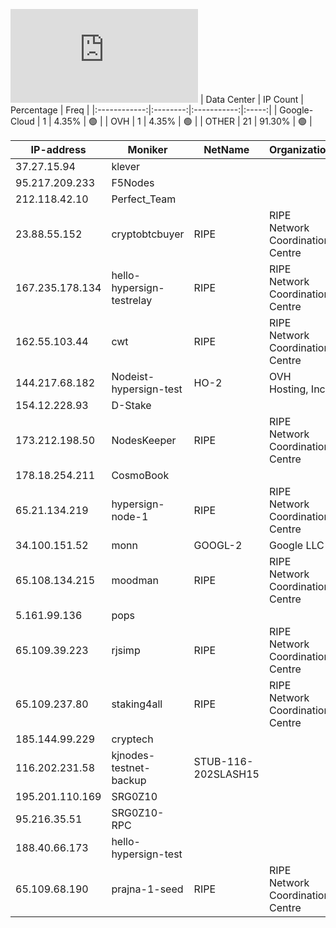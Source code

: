![Diagramm](https://github.com/obajay/StateSync-snapshots/blob/main/Projects/Hypersign/1/README.md)
| Data Center | IP Count | Percentage | Freq |
|:------------:|:--------:|:-----------:|:-----:|
| Google-Cloud | 1 | 4.35% | 🟢 |
| OVH | 1 | 4.35% | 🟢 |
| OTHER | 21 | 91.30% | 🟢 |

<!-- START_TABLE -->
| IP-address | Moniker | NetName | Organization |
|-------------|-------------|-------------|-------------|
| 37.27.15.94 | klever |  |  |
| 95.217.209.233 | F5Nodes |  |  |
| 212.118.42.10 | Perfect_Team |  |  |
| 23.88.55.152 | cryptobtcbuyer | RIPE | RIPE Network Coordination Centre |
| 167.235.178.134 | hello-hypersign-testrelay | RIPE | RIPE Network Coordination Centre |
| 162.55.103.44 | cwt | RIPE | RIPE Network Coordination Centre |
| 144.217.68.182 | Nodeist-hypersign-test | HO-2 | OVH Hosting, Inc. |
| 154.12.228.93 | D-Stake |  |  |
| 173.212.198.50 | NodesKeeper | RIPE | RIPE Network Coordination Centre |
| 178.18.254.211 | CosmoBook |  |  |
| 65.21.134.219 | hypersign-node-1 | RIPE | RIPE Network Coordination Centre |
| 34.100.151.52 | monn | GOOGL-2 | Google LLC |
| 65.108.134.215 | moodman | RIPE | RIPE Network Coordination Centre |
| 5.161.99.136 | pops |  |  |
| 65.109.39.223 | rjsimp | RIPE | RIPE Network Coordination Centre |
| 65.109.237.80 | staking4all | RIPE | RIPE Network Coordination Centre |
| 185.144.99.229 | cryptech |  |  |
| 116.202.231.58 | kjnodes-testnet-backup | STUB-116-202SLASH15 |  |
| 195.201.110.169 | SRG0Z10 |  |  |
| 95.216.35.51 | SRG0Z10-RPC |  |  |
| 188.40.66.173 | hello-hypersign-test |  |  |
| 65.109.68.190 | prajna-1-seed | RIPE | RIPE Network Coordination Centre |

<!-- END_TABLE -->